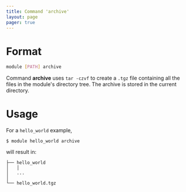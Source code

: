 ```yaml
---
title: Command 'archive'
layout: page 
pager: true
---
```


Format
======

```.bash
module [PATH] archive
```

Command __archive__ uses `tar -czvf` to create a `.tgz` file containing all the files in the module's directory tree.
The archive is stored in the current directory.

Usage
=====

For a `hello_world` example,
```
$ module hello_world archive
```

will result in:

```
├── hello_world
│   │
│   ...
│
└── hello_world.tgz
```
